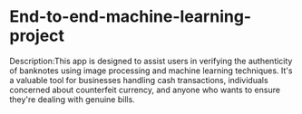 # End-to-end-machine-learning-project
Description:This app is designed to assist users in verifying the authenticity of banknotes using image processing and machine learning techniques. It's a valuable tool for businesses handling cash transactions, individuals concerned about counterfeit currency, and anyone who wants to ensure they're dealing with genuine bills.

